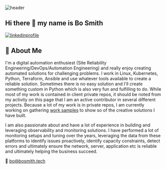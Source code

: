 ![header](https://i0.wp.com/www.globaltrademag.com/wp-content/uploads/2018/12/software.jpg?fit=965%2C393&ssl=1)
## Hi there 👋 my name is Bo Smith

[![linkedinprofile](https://img.shields.io/badge/LinkedIn-0064c9?style=for-the-badge&logo=linkedin&logoColor=white)](https://www.linkedin.com/in/smithbrandonj/)

## 🖖 About Me

I'm a digital automation enthusiest (Site Reliability Engineering/DevOps/Automation Engineering) and really enjoy creating automated solutions for challenging problems.  I work in Linux, Kubernetes, Python, Terraform, Ansible and use whatever tools available to create a reliable solution.  Sometimes there is no easy solution and I'll create something custom in Python which is also very fun and fulfilling to do.  While most of my work is contained in client private repos, it should be noted from my activity on this page that I am an active contributor in several different projects.  Because a lot of my work is in private repos, I am currently working on gathering [work samples](https://github.com/BrandonBoSmith/work_samples) to show so of the creative solutions I have built.

I am also passionate about and have a lot of experience in building and leveraging observability and monitoring solutions.  I have performed a lot of monitoring setups and tuning over the years, leveraging the data from these platforms to identify issues proactively, identify capacity constraints, detect errors and ultimately ensure the network, server, application etc is reliable and ultimately helping the business succeed.

📧 bo@bosmith.tech
<!--
**BrandonBoSmith/brandonbosmith** is a ✨ _special_ ✨ repository because its `README.md` (this file) appears on your GitHub profile.

Here are some ideas to get you started:

- 🔭 I’m currently working on ...
- 🌱 I’m currently learning ...
- 👯 I’m looking to collaborate on ...
- 🤔 I’m looking for help with ...
- 💬 Ask me about ...
- 📫 How to reach me: ...
- 😄 Pronouns: ...
- ⚡ Fun fact: ...
-->
